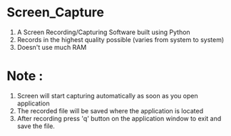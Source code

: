 # Screen_Capture
1. A Screen Recording/Capturing Software built using Python
2. Records in the highest quality possible (varies from system to system)
3. Doesn't use much RAM


# Note : 
  1. Screen will start capturing automatically as soon as you open application
  2. The recorded file will be saved where the application is located
  3. After recording press 'q' button on the application window to exit and save the file.

